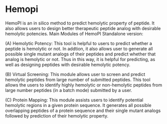 # Hemopi
HemoPI is an in silico method to predict hemolytic property of peptide. It also allows 
users to design better therapeutic peptide analog with desirable hemolytic potencies.
Main Modules of HemoPI Standalone version:

(A) Hemolytic Potency: This tool is helpful to users to predict whether a peptide is hemolytic or not. 
In addtion, it also allows user to generate all possible single mutant analogs of their peptides and predict whether 
that analog is hemolytic or not.
Thus in this way, it is helpful for predicting, as well as designing peptides with desirable hemolytic potency.

(B) Virtual Screening: This module allows user to screen and predict hemolytic peptides from large number of submitted peptides.
This tool allows the users to identify highly hemolytic or non-hemolytic peptides from large number peptides (in a batch mode) 
submitted by a user.

(C) Protein Mapping:  This module assists users to identify potential hemolytic regions in a given protein sequence. 
It generates all possible overlapping peptides of a protein sequence and their single mutant analogs followed by prediction of 
their hemolytic property.
